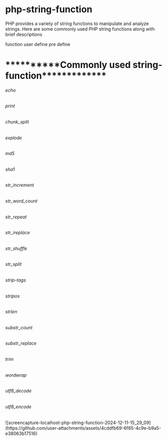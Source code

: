 # php-string-function
PHP provides a variety of string functions to manipulate and analyze strings. Here are some commonly used PHP string functions along with brief descriptions

function
    user define
    pre  define


<?php
     
      Statement

?>

<H1>**********Commonly used string-function*************</H1>

<H6>echo</H6>
<H6>print</H6>
<H6>chunk_split</H6>
<H6>explode</H6>
<H6>md5</H6>
<H6>sha1</H6>
<H6>str_increment</H6>
<H6>str_word_count</H6>
<H6>str_repeat</H6>
<H6>str_ireplace</H6>
<H6>str_shuffle</H6>
<H6>str_split</H6>
<H6>strip-tags</H6>
<H6>stripos</H6>
<H6>strlen</H6>
<H6>substr_count</H6>
<H6>substr_replace</H6>
<H6>trim</H6>
<H6>wordwrap</H6>
<H6>utf8_decode</H6>
<H6>utf8_encode</H6>
![screencapture-localhost-php-string-function-2024-12-11-15_29_09](https://github.com/user-attachments/assets/4cddfb69-6f65-4c9e-b9a5-e38063b17516)
